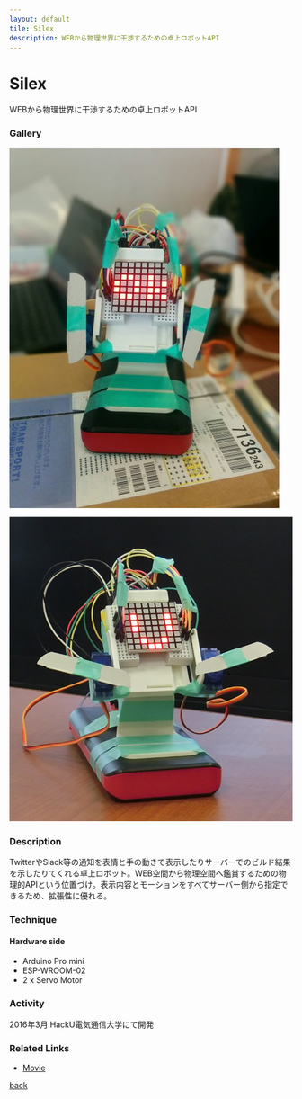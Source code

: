 ```yaml
---
layout: default
tile: Silex
description: WEBから物理世界に干渉するための卓上ロボットAPI
---
```

# Silex

WEBから物理世界に干渉するための卓上ロボットAPI

### Gallery

  ![](/img/2016/sx.jpg)
  ![](/img/2016/sx2.png)

### Description

  TwitterやSlack等の通知を表情と手の動きで表示したりサーバーでのビルド結果を示したりてくれる卓上ロボット。WEB空間から物理空間へ鑑賞するための物理的APIという位置づけ。表示内容とモーションをすべてサーバー側から指定できるため、拡張性に優れる。

### Technique

#### Hardware side
  * Arduino Pro mini
  * ESP-WROOM-02
  * 2 x Servo Motor

### Activity

  2016年3月 HackU電気通信大学にて開発

### Related Links

  * [Movie](https://goo.gl/photos/v4ro8TSCPVcXfvjL6)

[back](/)
